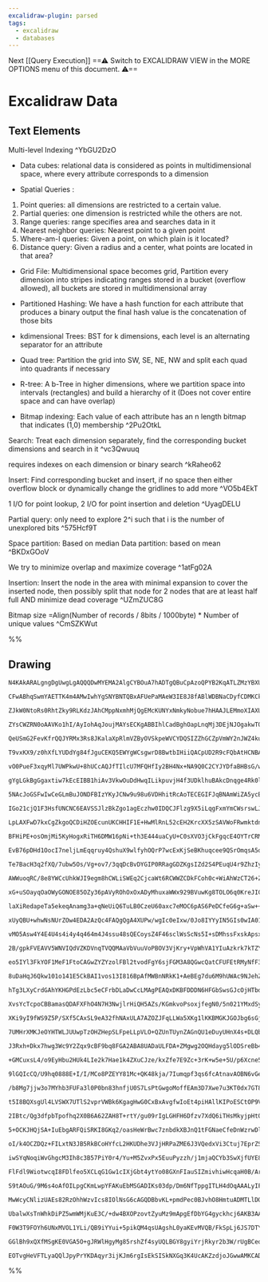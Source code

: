 ```yaml
---
excalidraw-plugin: parsed
tags:
  - excalidraw
  - databases
---
```

Next [[Query Execution]]
==⚠  Switch to EXCALIDRAW VIEW in the MORE OPTIONS menu of this document. ⚠==


# Excalidraw Data
## Text Elements
Multi-level Indexing ^YbGU2DzO

* Data cubes: relational data is considered as points in multidimensional space, where every attribute
  corresponds to a dimension

* Spatial Queries :
1) Point queries: all dimensions are restricted to a certain value.
2) Partial queries: one dimension is restricted while the others are not.
3) Range queries: range specifies area and searches data in it
4) Nearest neighbor queries: Nearest point to a given point
5) Where-am-I queries: Given a point, on which plain is it located?
6) Distance query: Given a radius and a center, what points are located in that area?

* Grid File: Multidimensional space becomes grid, Partition every dimension into stripes indicating ranges
            stored in a bucket (overflow allowed), all buckets are stored in multidimensional array





* Partitioned Hashing: We have a hash function for each attribute that produces a binary output
  the final hash value is the concatenation of those bits


* kdimensional Trees: BST for k dimensions, each level is an alternating separator for an attribute

* Quad tree: Partition the grid into SW, SE, NE, NW and split each quad into quadrants if necessary
* R-tree: A b-Tree in higher dimensions, where we partition space into intervals (rectangles) and build
  a hierarchy of it (Does not cover entire space and can have overlap)




* Bitmap indexing: Each value of each attribute has an n length bitmap that indicates (1,0) membership
 ^2Pu2OtkL

Search: Treat each dimension separately, find the corresponding bucket dimensions and search in it ^vc3Qwuuq

requires indexes on each dimension or binary search ^kRaheo62

Insert: Find corresponding bucket and insert, if no space then either overflow block or dynamically
change the gridlines to add more ^VO5b4EkT

1 I/O for point lookup, 2 I/O for point insertion and deletion ^UyagDELU

Partial query: only need to explore 2^i such that i is the number of unexplored bits ^575Hcf9T

Space partition: Based on median          Data partition: based on mean ^BKDxGOoV

We try to minimize overlap and maximize coverage ^1atFg02A

Insertion: Insert the node in the area with minimal expansion to cover the inserted node, then possibly
split that node for 2 nodes that are at least half full AND minimize dead coverage ^UZmZUC8G

Bitmap size =Align(Number of records / 8bits / 1000byte) * Number of unique values ^CmSZKWut

%%
## Drawing
```compressed-json
N4KAkARALgngDgUwgLgAQQQDwMYEMA2AlgCYBOuA7hADTgQBuCpAzoQPYB2KqATLZMzYBXUtiRoIACyhQ4zZAHoFAc0JRJQgEYA6bGwC2CgF7N6hbEcK4OCtptbErHALRY8RMpWdx8Q1TdIEfARcZgRmBShcZQUebQAWbR4aOiCEfQQOKGZuAG1wMFAwYuh4cXQoLCgU4shGFnYuNABmeIA2fhL61k4AOU4xbgAOAHYeeIBWEZG2gE5OyEIOYixu

CFwABhqSwmYAETTK4m4AMwIwhYgSNYBNTQBxAFUePaMAeW3IE8J8fABlWDBNaCDyfCDMKCkNgAawQAHUSOpuHwCgJITCEACYECJCDrpcoX5JBxwjk0ABGS5sOC4bBqGDcckbDaXazKHGoFmoiCYbjOckTcnaIZtIYTSbNDZtHhzIYo2oQBloZyTEbaCYa8likbktrtHhDS4QqGwgDCbHwbFIawAxOSEPb7WDNLTocpCctzZbrRJIdZmDTAlkwRRE

ZJkW0NtoRs0RhtZky9RLKdzJAhCMppNxmhMjQgEMcKUNYxNmkyNobue7hHAAJLEMmoXIAXUuJ3IGXrawAVggABIARwAMgAlOBDt4UegAfVmAEUALK1x4wbu4EZgj3EEnMRscIS/S6aYTLACiwQyWUbLcuQjgxFwR0ZY1mMul8RFzUrCqIHGh3H3Q9uUtbBYULVAznwC5uROTgoD+QgjHKA02zggAxXB9B+JVUBTBVKkwaoJAXA8oEIZxgkYfBUFr

ZYsCWZRN0oAAVKo1hI/AyIohAqJoujMAYsECKgABBIhlCadBghOapLnqMj3DEjNJOgakwT0LJcCWJguzQQD8CpUgMyWAhWMI9jSPIyigj4lYBI4RjWSEKA2BHcJEPKSEhAQS5f37dNMyI3CkgmAoAF9OiKEpYEQNZhLBbpGkZSMuQVRK+gGcomR1dp4h1S4ljstZcHJMFdgOYInzQSDoIVa4JB4AAFIQeDeKBoSHMFvl+LEOXBC18W5Y0MQRYgkT

QeUSmG2FevKfrQQJYRMx3Rs8JKalaXpRlmVZByOVSkpeWVCYDQSIZZhGCZpVmWY2nJWZ4kuHDnC/OINUFMUhgFEZzvaI10TNC0rVtR0HSQI9XWrIRPSBn0KnIDgA1wINZO5UMxvDCl4wmdUvzmaVzqlHhc1TAKszQOUSYVMIC2fV82jaS6eAOyAobrBs8lbGCOwQXT0F7QdR3HScZ3nJcVzXDdFuh7dSQAg8DO5Y8ZfPdJMmyTnb3vR9aYpF833G

T9vxKX9/z0hXfLYUDdYg84fJguCEKQ5EWYgWCsgwrD8BwtbIHiiQACpUD2R9cFQbAtHCNBAnwR9GgIVAHyiVBdnDzgHCYAtUFCVA4DYJZshTjhUH0SzHEvHoOATpGxGoVAKDTQJUB4pgYGzmQjM0ZyEAAHWLtPSECANOAbVAXOzxPCArxo+77oO/hpMiE7nbyjPCVBkD78kAEpUEa/OslQAdV8IKPs9+Sfp/T7Om6HyFzCOMe2AnsRSCiJZUHoAh

vO0PueF3xqyMl7UWPkwU+8hUCcAQJfTIlcU7MFQHfIy2BH4Nx+NA9Q0C2CYJYDfaBHBsG/w4M0XeI42TQNAWvCBCNlDQIDAgOk3x17IxCNnZYqAwjI2wGmBBScw4fzUH3eIu9eghDvqgEkGZJDHlIEfE+Z9REsIhLnA+UAn4T1UIwYuecC59wmLvOEjcEDOEws4WsciwFn3uIQLRE8dFZDrpweukhzCSFzrHARCC1CoBAjrYgAB+PubRd57F2FED

gYgLGkBgGgaxtiw7kEcEIBB1hiAv3VkwOuDdHwqILikpuvjH4f3UDklhuBAkcDnqge4Rk0loXQWgDiZFy6wPjtRGu0DNAMIMOvd0JA66ALfmoRozd6htxaYjEZBdn7GkIIgLxyxzBxwcog8hzA+6oE2Vs7ZmyIRWizh/MOXdrZqIABRsHqCcS0FBz7XILNvOuBBqLHNhIXFhHCXKBDSR/UunESBT1aZwBOyNyAwFnpUiF4Kg6DLImRKBaS+yhBcQ

5NAcJoGSFwIwCeGLmBuJONDFBIzYKyJCNw9u98u6VDHhitRcAoTECEGIFJqBNAmWiZA5ycBnIbOpdA74VdqI4rcV/Xw0DU6YLThEnWVc4XFzYCcalbAwgsrUOsyFHAg7QgmZXBOzFAhnwAEJ/GYhBK0qBoQwMmenOupK3HWWoqnaw59KikBlQxDhCBAyPjNcSth5LO7dyhagFeuA0mQnzGgGFwynESr6d8rIz8/hwjrn8U8ddehptQL0OEbC0kBi

IGo21cjQ1F3HsfUNCNC6EAVSSJlzBkZgo1agEczhw0IDQCJFlzg9X5iLqgFxmYmCWsrswLJRj67QMDLCkZHTS3PwLkwEVCDTmBBQWyYIzBd6pJZUIH4xAeVhxcUwLhkg27ypTmcvYbB14ELUXoeozcsiECbrO7deBi4YqxRcpgsc4Db3BQBptBq1D6FwHAIudkGJoFPLSYV38sEKqLY+Cl3d+05ydcXYIDl1AqqgKB8DJS1GFSWZUZdlINi7wyPo

LpLAXFwD7kxCgZkgoQCDiHZOEcunUKCHHIF1E+HwMlRnL52cEH2KrcXX5zSAVWoFRwmktdnGZ1Ga3f1hBKW937noQe4Q87LAQePMO2qZ4QvnovKw1EV6WIQZvDgO896qKieAtATzh2NHydApBD8s6GfDkwd+xcRU/z/gAoBFmnNnygW5pxqcvMoKzmg4IvLIE4I8xIwhfcSHNvIRF6hOX6GMPAXgsO27OGiB4YnUOfbBEcGEVmsR4Q1GSMzDI3La

BFHiPE+osOmjMi5KyHogxRiTH6DMW16pNi+th3E444uaCyU+C0sXVO3jCkFgqcE4OYTrCRMoTEib8TVlJJSewsOYgsiZOcTk8TaW1vxupaUwI5Sg01JIKgepwRGllxkzq9pCnOndIyAguNAywuypU+y4zMWE0fKMvMiDJH3U0PCDynZOy9kicOTuk5qBzmXOubctgFB7mPIvi8hAbyX2fIOZJ77V85MgtwI2wDQao2yqzoi3FUHUBorQ1iw9SKII

EvB76pDHd1OocI7neljLmEqqruy4QshuX9wlfyhOQrP7wcExKjSeBKhuqcee9QSrOmqsA5qqHcme2GuNaa2RFqrejubrBnxLcHUnedUwN1Kywhes+fbv1yGA2VCDSGsN+rI1g5GbG2pc7UBJpTZmjN6ac2lZ8N4ot5b41lqEBW6wVaa0MNJA2qpLa20dq7TbvtA7G7RcRmO5TxPc7R6cbO6ZpbF3nFx6u8J7JwhbvYV3PdB7+2n3IOVs9CrvGnKv

Te7BacH3q2fXQ/7ubw5Os/Vg+ov7/3qqDcBvDYGIP0RRagGDZKgsIZd2S4PEuqU4r9ZhzIygcOsqPwRmlCP9fr1OeRyj6QNGXO9GXAlwwkSkEkaw0kqMaU/mSy+AEBKkLkcA6kcES2Ok4E+khkxkAqzGawbGVWnGZ8McvGcmAmqcGkwmWcOcN2faUm/y9O1c/2jeTcLc7Kd+GmPK2mQ8emo8vmVuQaC8ccy88iNmW8ACjmlCzmty9eaWcWj8vmr8

AWWuoqRC/8e8YWCcUhkWJI9egm8hCWLiSWEq2CjcaWt6RCWWZCDkFCoh0c+WiAhWzCT26+ZW3C685By2UAQiIiDWyizW0iZq2hECHWjW/WaivmvW2iqig2POw2pi5iwRsSk2xc02qis2ziri7iS2gmq2VsfiG2IS22ESthrcyRh2iShAyS6+Z2GSpAY612qit2+RRSxcUuZSFSVSr2dSDSqATSDBgKcms6XSegQOqAIOGhQy4ObB4yP2UyMOsy8O

xG+uSOayqOaOWyGONOE85OZy36pAVyROhOxOxADyMhuxaWWx929BVuwKg8TOLO6q0KreJICKSK3OvOW+2Kgu+KESIuZqYuKGVKUudKbADKTKOxbKZ6nKKumyauJkgqguV+OuaYkqP+hucqCqJuyq7+aqQaWqcxfGqANuECRqJqvqjuhJDeN+dq7ugmTqBALqPuygHq/uPqZqDJ4unBpmwaeeEeEakx06MaqJca8eieCeyeyeae7C+ameru2e8e2e

laXiRedapeTa5ekeqAnamg3a+qNeUiQ6TuLB0CzeU60axc7eMOC6pAS6PeDCfeG6g+aSw++A+6/ch64+J6U+F6uOc+CCt6i+Q6y+L6a+b6m+mK2+P6YGe+jxQch++GJ+9kyg0GruyJ56gJIe6K6Gxcz+2Gbi7+iZUuyxOsZG1AFGJcgBTAwBDGTkLkbkrAzsaAXk9sP42kfYZMQUQoxM4UkU3IMUc08Uck1ZSUFIkYw5DQGUJR3A9MjMYwUwBU/E

xUyQBU+whwNsNUrZOw4EDA2AzQc4FAQgQgA4XUPw/wgIc0eIxw/0Jo8IYYyIN5GIs0wIA0153IhIy0csFIVICmW0WMrs665QrsR0qAzgEwUoSQswkoeobQzQzMIwr4T0fIUw6omoYoswX0P0zMj0Q0AMCAXowMEgdoF05I2AK5SskMW4BFcM0ACMSMKMIY95aAF0OMCYswzIsFeUbQV0k0kAaYUiQUxMeYNsPA5IzQr44FV0rsbM9Y14XMCo7YmE

vMO5Asw4Y4E4U4s4i4y4q464m4J4ssu48sQECoysZ4F46sclWsScNs5I+sDMhssFxskApsxlisP4VsYEpwdsqEWQTsyErs7sUAns2EjIYBbEEgfwYi3CaAPaOSRaVurJyMOs3sdc/KYaqJ3BumI87quxshrh0VbiAiMBJQ5ATGEV6AUVJ6sVT2haruiVfuyVlQqVEEhUyWWVw8iyKyeVTuBVJ61WJVfsVQiBUBCAMkCUcBik4kSBaklwGkAWGBbl

2B/gpkFVEAVV5WNVIQdVZKDVnqTVQQMAaVbVuuVoPBOV3VjKry+VpWhVA1YIuAzkrk7kTZY8pA3kvk7ZnZjIIUvZBQUUfsZQcUbEE5lcjIQl3I6UHA/Q05eszIt0QwkwVMOwS5EguAzQZUa5lUG5Pl3I9U6A0IZCaYbA0op5PUF5L5C0uFt5o040vAj5M0FNuIr5+lRIK0YV3IG0dIsA20AFe0QFlwIFKozMwoD0OYuo8QN0PAPA8w3Iz0cFqFH0

eo5IYl3FkYOF1MeF1FtoCAGwZYZYzolFBl2tvodFgY6sjFGM3A8QGwcQatCFUFEtRMyNfF31E0rsNM4EKt8QAokoktHQVYhI7MVl3MSlfMEAqlQsGlos2lEsel0syw7N5sJlJQZlxAqsl4GsaAN43Id4NlXt9l74Rsn1f4S1wEnlONUEW5XwjsHkyUvlwVmEoV35/Za1gQx8K+Cydk68TiCVVJkCsirKCubcbh4YBILEbdCAHdQ8SZPdxcfd9OA9

8uDaHqJ6Qkw101o141E5CkBAI1vos13I816BpAfMWBnNRkK1+AeBEg7du6M9hUWAc9NJehZqQ9K9o9D1T1DZddzZ711dEAfkHZAlP1PZxQEU/1/ZQNvoINkNI5nAjICYoNjQMNgwaAGoiNUFjMzQi5RUaN8QmNFUFOldtU25awAAam8BMJoPEKeNCMxGTeediJeSzQzXeVbRNGw8+czVTQqB+cSF+bhD+ZtDzf+btP3twMBchWJdoLqFqCdHdLdB

hTg3LXyCrdGAhYKHGPdEzLbc5eCFrbDLaDwCcLMAgPEAQxDKBFDDDN6HFGbSwsGJcOjHTbdIkJdOxc0HBXreSBDQqPxYFNwOBcJV7erczDBRrSUDJRzNnfJSUIpZ2Cpf2GpcLJpWLDpZLKzYnYI+faZQZRnZZZrLndrFVLhIXY5V+CXWbBIhbOXdbOBJuQ3f5S7A3SFd7BzfhGtbRGEG/GgPUuwh1bwblVdRTuvksD01AHXNWulvJrSBgmmPPWoH

XvsYcTcpoCBBamasQDAFXFhO4N7H3NwjlrHiQH5AZs/KGmkvoPsoxjfegN0/5n021YMxdSyXlduuM/5lMzWjMmvpgoszgpAvjkces55Uvds7s/AQcxEhijYclnGmc91sQFczc+FYRPvVJGNYNQwJNXvZvQfSgXNWgdpKfZgbUwqFaDgateZBIA870+9s82ddlV1W8yM2oh84jF8ynD87M5Ev883Es0OiswTqC6BOCzs03fs42kc3Cyc8QIi4Zsiy

XKi9yI9fWS9Z5P/SXf5CAxSL9eA32fhNAxULA7AZOZJFqLLWa5XKg1lKKBMGKJGOJbg6sGjRMIQ+uQ07jXVDuSuNEHsKeEOI8Iw9w+gFeWCNNOw3TbxQY7eaG/NINHw0tAI0ZS3RS7+aI7hDtKq/zZI4LdI80LI3dGKK0LBRsNMEhS0EMNoDdHdFo5MO0LBSo5rbeSbegDaLrfraVFY26FRUY6bf6ObU42jExagOrZBY7XqM7ZcAE+TLwC7eCPmF

7UMHrXMKJeOYHTWLJUUwpTzOHZHepSLFpeLLpVLO+QZUnTUynZAGnQU1eDuyUHnX4s+DLQbB+E5VU2XR5fU95VXU07/bwIFehE3e02m9FGteSDRAoG8IHl1paDCHeHXDwFBzB76l1p80Mk4tuisJVElOPeVTS+gJB7WNB7B45vB9CIh7wCh2RwXEXBMyMth4cHh63ei/i5i9vXA0MlNcpHFIfQqMfSS2feS+tJfQiXcxAMR6R2h+R2wAh3AEhzRz

J3Rxh+Dkx7hwg3Wc9Y2Zqx9cBF9bq8FGA2ABA8UADaULFDA+ZMgwg2OQHdayg5lODSreBb4wuXjajegLgG0B69jV63+3jTuVMBMH2NgKYww22GefG+G2w7TZjPTdTU+UzWG6w+e2zYI77BAFzX+Vm3zRI2gFI8dDLdoKu5MKJcWMzJlz7KJdoJKAKHMHlHGAmAhWw22xADaCY2YxY4bdY323YwO4jEO9iy4/F8WIW1481zwM0LBQaL4zO27fOyE8

+GMCuxsL4/o9EyHbu2HUk4LIe2k7Hae1k4ZXuCJze/kxZfe7E9Zc+3rK+w5e+5U/p6Xcne5SbBXf56QzXX5QB8zK0yBz7GiyxlGloavPtpwN7BIku+olgD4PsrwAAHqEAcKMpuLFkon4JCDUZCsKrQyw/ehZy4m3NrUg8gJg9oAQ9twkg+bPz4/w88BI8o9kro/iqon7jY+yLnp4+YBw8iZE9A8YuANYsTXcd4u8cEuoGaRCdkvXtZdie4Ek+aFk

9lGQIcCQ/U9hq0888E+I/I/MCo8PZEYY81Mc+QK48kja/7Iumqpf3qs6fcAtnavAOBN6vGemeFBQOWcmvWdcdg0Uhag2fQ1OdYzjAjDxBliZeP0gXrBnt1RY3EOfcAP40QAGoADSewmA9wbwbA5DIbyXCbb5LbI0o7Mbkb0XqXSb6XqbQjnNGbPs2bCogFeb3IQt8QxX/tEwswnf8FttkTkAPsr4CQFjX0sYvjl0OYzbU0hj/X7bnX5jljFFvXxt

/b8Mg7jjw3o7MYhb3FUFa3l0P0bn83hnfjU0S7LsPtGwgoMoffEAm3D7Xwe7u3KT0dx7GT8daX2T1fuTqdF3asV3TYcTSAE+1KZ2V7uRdD9s92qbf8XKH3X9l9zdi11Xqf3B2B7AB4dNwOhHdamvnNKyo0ABqUIFnCcQZBHATqDYpsnYzTYXiaAF0GEDSRECQgoBd8hPUwFCFIkOAxoHgIIF0DJMBYJwGQPIFVZ2BnAagVwNV6VlrA69NjuLw47Y

t5I8BQXsgUl4LVSWX7UTlS2vprVWBk6KgagHwG0CxBxAvgfwIoEt4piHAllKIPoESCtOP9V6o72e46sXeRnUKAa0gZGsve0AU1l0HgYWtJagfW1sMDlDvgoKIwF1tH1wBDBfOCfOAUnx3LkhHwaEZQLbREh59mGlNRNlPxpol8uG+fGLml0/LV9Mu2XTNuWHEb7R82x0JkMKFaAfgHW03ctq+Bv44QZaUYRmP7Uv5yg3G9nTIRiDa4dsfGBtHtjY

2IBtc/Qg3dfpbTpofhq2X0B6A62ZAH8T+rtY/gu09rIgLGHFH6Dfzv7XdQ6iTHsMkyjpHt0mcdWPqVQvY5MzuEAW9pdyzoACbuIA8po930auVXulsH9tVG9bxNEBAVf7l7EB6scWMvOSEG3HHhYQOAU8DyEC2jLgZt0oGASFhCQhBlyAtCYnpgOBHsowRSwSEUiP2K/p188InEdAnvTHpURAvdjkL045mtd6CBCkYoKJZS8SQKgt4RfXUEScMRoI

5+OCKJHQjSA+IuEbgARFQiSRKI8GKq2/oasHeWrBwc7znbdkXBJnQ1tFGNaeCfeDnWzrwDlD+Dg+uEGUL3zc4Lso+xUWYFENKaNNAuawR4AAC19AVox4KaCGD3BUhfUPIUX1hBxcHyiXRmmkJ4YZDIA/DS9kULr680yhAtFvshRlBFsxgkYYtuKCq7ZgywJXcYNNwQqX8puolUIV6Pwor92uc/brkML66EVV+4whis41HZMhdQ0YL8MWEv4Mwba0

oI/k4OCZDQz+FILxtN3JB5RkBCoHYfcL2HKUDhe3VJjHRPaZME6J3VQedxVi3Ctuj7EprZSeHF1IBk4wBrAM+EBcFKPwlpigMbr/D0BQ1TAXS1wF8QJmyWAhCsD7QSoyk9cJZiXGxGgZqIsPf0DHmfgijksqnLOOeJ8i8poiu4dTNC1lIREv8X4wPMhy/EGYv87yHJMEFCBqIMU+ABVPigvgiRegewO8RCMRHQIVgJaEUdEDFF8NmBLGI8eYKPFn

iwSYqNoqiWvGhgcM3Ih8c3B57PiY0r4/Yu+M5ZvxPx5EuuPyzzh/j1mjaQCYb3SwXjfUYE8iRBMezQJoJIQZRPBMQkKxtSqE9CTyOwlpJcJZIwEYL2gIi8aRCg/jiUEE5MjhOsvSllfQk7EThBJ4/zGRIvHFIqJLhGiW4jokJwnxsmdRG+IlQfi0kX47iQsxUR8SAJGeICTkhAmiThJ68dok3GkmwS0MCEoXMhKUl0SoRqk5EXhNt7acAO9gtsiS

FlFdl9WiotwcqI8FDlfeo5XCLqG1Gw1cIXjGbt4ytYo08GXnFIauSIZmivhiwHcqaH0B/ArRqfOEM5GdEsNeGPQ90dkKzHl9hp/o5NoGOEbc16+eXcoeGOOgQUZa0FD8O0DW5ajVGaANvnEAsYfhOxxMP2l30zFujsxM/XMaY3n49de2y/C6WMPooW0yxHDVAIjSFAXRGhK7doKMAXaztBKqw1sdVIei+NGY3YqJkHW3a7Dtu+wiQAe2HGv9Thx3

S9tAOuG/9M6s4oAfOILpgCKmLwpYFAKuEbMSGADIKs03dp/Dm6NfTppgITLH4dOqAAALyIFTkvQLHjRjN6IJukpAUeAoFem4lUAvM8sBsE0AwBKgu8IOKzNN5c8IRoCFQt5ByD4cJOtM8DPTKZnTUWZbMnHpzO0w8y+ZqqAWbl2FmiyEA4srNJrM57m9CAssq/ArM0kUjtJO9eQXSP0mQBDJi1FkRS3l7UsWMysjhFCLVnKQNZUshVKuitC6yhg/

MwWcyCNlizUAEs82RzOhhWzvIcs8IOlNsG6cAGQDBbvKL+pmdPec0BJvhO8HmtuADMTLlDQCFjkEwBoBmLBTCHFQDUpo4mQVCf5HCDuo49/gpSi65CK+I0qNvF1L54UJpfoiAAGMEauxih800Mc3wVBC04xCQCsEyFaA3RV59U/vnyFVCK0tQMYhMNN24qtccxNoTQCfJunDDRhDjUsSOxenLzZgwoXUPBUbFzt2KOMB1tMO9ortl5S3CkOBQ/Ac

UbalwXsTnWhkDiPZ5wmWMjKuE3C/+dw4BXOPzovtZyuMz9mApgEfDbYG4gyckhcj6AKB3AAGg/yUptsCFaIW8raD2DxAKFFCz4PEzPK2gRIewBhQwpoWQBdm50ose1xGAiQuFXCiAKiBM6oh3erCpSmsFoiQYHIfC8BuAHkrrA4AcAAEDrHwUFBoAaYDIFARAadAGAp8CgPgKX4yw+hJwQxUYu2AQAI4OmLILWEqDdTp+HCjrldPzHKKzFKMSxek

F0W3T9FOYh6UNxMVOL1YLi/QB9iYYui+5pikQM4qsUAgshL0yaKEvMVQB/FkSpLj6JS7DTYl4S9ICOGmkZdNFviixVYreDBixGjisJX4qsVoRgOe4sDmktKXpBylP3JAQdGqV5L0gzGLScLxyUlLml1ioBCJEHhE40woaVQU0viVWLTwywXpVCAbghAdyIKInD4s6UjL0gEyonMxBVFbgTFzAbAFCF+AAANbgEzASBryjlq8zRZsu2X4AbgQTW2t

GGlBh9xQXfMSgKE0VGA5O+gJRWlHgyMg85rshZf4syUQLBGY8gyiYrjRkyr2b3W/rUgBCeogmmiuNAuHIljLcA6zFucorjTELuQBqC0DuRtCmhZgeKvFWCDcjKADwyMW0KeADaUrJFBUrBXEsSWwgClsqU7inTdg8w3IdEIyBIrQDmdMgyK4IOBCykGSiAKBP+npwVBsKpRYq9aM5D8iSqEA3yrLpoF7AoJmAfwKuHAARUrAkVKKxPpotpBkRGAz

EOTvgHeVFTLyaQQlJpyPrYKDAqyr3ijKJm6rgIsEkSISkNXGq3K4UcAKZzdjoJGwwAMKCADChAA=
```
%%